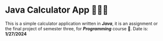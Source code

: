 # Java Calculator App 👨🏽‍💻
This is a simple calculator application written in _**Java**_, it is an assignment or the final project of semester three, for **_Programming_** course 🪩.
Date is: **1/27/2024**
